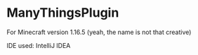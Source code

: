 # ManyThingsPlugin
For Minecraft version 1.16.5
(yeah, the name is not that creative)

IDE used: IntelliJ IDEA
